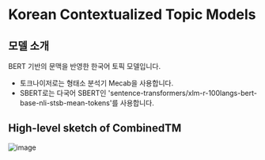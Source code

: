 # Korean Contextualized Topic Models
## 모델 소개
BERT 기반의 문맥을 반영한 한국어 토픽 모델입니다.

* 토크나이저로는 형태소 분석기 Mecab을 사용합니다.
* SBERT로는 다국어 SBERT인 'sentence-transformers/xlm-r-100langs-bert-base-nli-stsb-mean-tokens'를 사용합니다.

## High-level sketch of CombinedTM
![image](https://user-images.githubusercontent.com/73151616/154487038-aa4f1edb-4bf7-484f-a2ac-76b2aa9d2e06.jpg)
